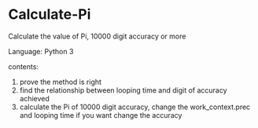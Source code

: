 # Calculate-Pi
Calculate the value of Pi, 10000 digit accuracy or more

Language: Python 3

contents:
1. prove the method is right
2. find the relationship between looping time and digit of accuracy achieved
3. calculate the Pi of 10000 digit accuracy, change the work_context.prec and looping time if you want change the accuracy



















